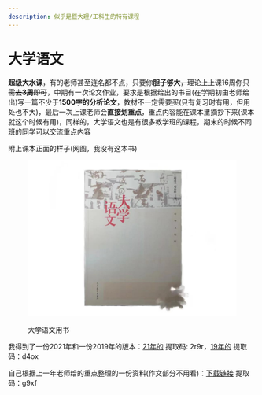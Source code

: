 ```yaml
---
description: 似乎是暨大理/工科生的特有课程
---
```


# 大学语文

**超级大水课**，有的老师甚至连名都不点，~~只要你**胆子够大**，理论上上课16周你只需去**3周**即可~~，中期有一次论文作业，要求是根据给出的书目(在学期初由老师给出)写一篇不少于**1500字的分析论文**，教材不一定需要买(只有复习时有用，但用处也不大)，最后一次上课老师会**直接划重点**，重点内容能在课本里摘抄下来(课本就这个时候有用)，同样的，大学语文也是有很多教学班的课程，期末的时候不同班的同学可以交流重点内容

附上课本正面的样子(网图，我没有这本书)

<figure><img src="../../.gitbook/assets/chbook.jpg" alt="" width="563"><figcaption><p>大学语文用书</p></figcaption></figure>

我得到了一份2021年和一份2019年的版本：[21年的](https://pan.baidu.com/s/1nRhhneSeatHg99CsRifOqQ) 提取码: 2r9r，[19年的](https://pan.baidu.com/s/1qmaEUpLkXBJ48SvjkLHq7A) 提取码：d4ox

自己根据上一年老师给的重点整理的一份资料(作文部分不用看)：[下载链接](https://pan.baidu.com/s/1\_B4gfRTcvBV8-f88AqLPzg) 提取码：g9xf
